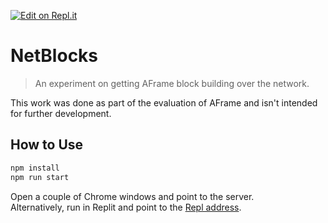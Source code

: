 [![Edit on Repl.it](https://replit.com/badge/github/DiogoNeves/NetBlocks)](https://replit.com/@KosmiCKhaoz/NetBlocks)

# NetBlocks

> An experiment on getting AFrame block building over the network.

This work was done as part of the evaluation of AFrame and isn't intended for further development.

## How to Use

```bash
npm install
npm run start
```

Open a couple of Chrome windows and point to the server.  
Alternatively, run in Replit and point to the [Repl address](https://NetBlocks.kosmickhaoz.repl.co).  
